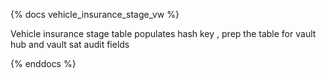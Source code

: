

{% docs vehicle_insurance_stage_vw  %}
    
Vehicle insurance stage table populates hash key , prep the table for vault hub and vault sat audit fields

    
{% enddocs %}

